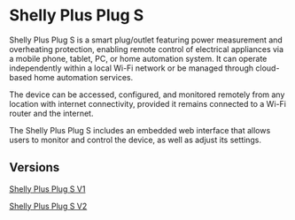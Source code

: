# Shelly Plus Plug S

Shelly Plus Plug S is a smart plug/outlet featuring power measurement and overheating protection, enabling remote control of electrical appliances via a mobile phone, tablet, PC, or home automation system. It can operate independently within a local Wi-Fi network or be managed through cloud-based home automation services.

The device can be accessed, configured, and monitored remotely from any location with internet connectivity, provided it remains connected to a Wi-Fi router and the internet.

The Shelly Plus Plug S includes an embedded web interface that allows users to monitor and control the device, as well as adjust its settings.

## Versions

[Shelly Plus Plug S V1](../knowledge-base/shelly-plus-plug-s)

[Shelly Plus Plug S V2](../knowledge-base/shelly-plus-plug-s-v2)